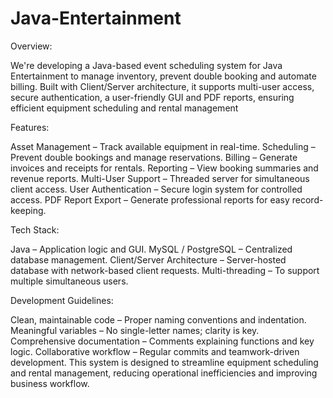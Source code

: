 # Java-Entertainment

Overview:

We're developing a Java-based event scheduling system for Java Entertainment to manage inventory, prevent double booking and automate billing. Built with Client/Server architecture, it supports multi-user access, secure authentication, a user-friendly GUI and PDF reports, ensuring efficient equipment scheduling and rental management


Features:

Asset Management – Track available equipment in real-time.
Scheduling – Prevent double bookings and manage reservations.
Billing – Generate invoices and receipts for rentals.
Reporting – View booking summaries and revenue reports.
Multi-User Support – Threaded server for simultaneous client access.
User Authentication – Secure login system for controlled access.
PDF Report Export – Generate professional reports for easy record-keeping.


Tech Stack:

Java – Application logic and GUI.
MySQL / PostgreSQL – Centralized database management.
Client/Server Architecture – Server-hosted database with network-based client requests.
Multi-threading – To support multiple simultaneous users.


Development Guidelines:

Clean, maintainable code – Proper naming conventions and indentation.
Meaningful variables – No single-letter names; clarity is key.
Comprehensive documentation – Comments explaining functions and key logic.
Collaborative workflow – Regular commits and teamwork-driven development.
This system is designed to streamline equipment scheduling and rental management, reducing operational inefficiencies and improving business workflow.
